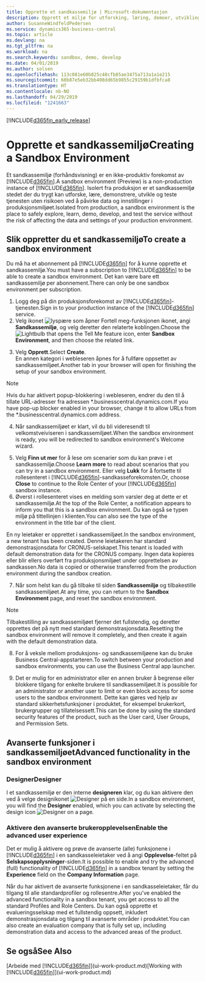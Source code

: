 ```yaml
---
title: Opprette et sandkassemiljø | Microsoft-dokumentasjon
description: Opprett et miljø for utforsking, læring, demoer, utvikling og testing.
author: SusanneWindfeldPedersen
ms.service: dynamics365-business-central
ms.topic: article
ms.devlang: na
ms.tgt_pltfrm: na
ms.workload: na
ms.search.keywords: sandbox, demo, develop
ms.date: 04/01/2019
ms.author: solsen
ms.openlocfilehash: 113c081e60b825c48cfb85ae3475a713a1a1e215
ms.sourcegitcommit: 60b87e5eb32bb408dd65b9855c29159b1dfbfca8
ms.translationtype: HT
ms.contentlocale: nb-NO
ms.lasthandoff: 04/29/2019
ms.locfileid: "1241663"
---
```

[!INCLUDE[d365fin_early_release](includes/d365fin_early_release.md.md)]

# <a name="creating-a-sandbox-environment"></a><span data-ttu-id="59a6f-103">Opprette et sandkassemiljø</span><span class="sxs-lookup"><span data-stu-id="59a6f-103">Creating a Sandbox Environment</span></span>
<span data-ttu-id="59a6f-104">Et sandkassemiljø (forhåndsvisning) er en ikke-produktiv forekomst av [!INCLUDE[d365fin](includes/d365fin_md.md)].</span><span class="sxs-lookup"><span data-stu-id="59a6f-104">A sandbox environment (Preview) is a non-production instance of [!INCLUDE[d365fin](includes/d365fin_md.md)].</span></span> <span data-ttu-id="59a6f-105">Isolert fra produksjon er et sandkassemiljø stedet der du trygt kan utforske, lære, demonstrere, utvikle og teste tjenesten uten risikoen ved å påvirke data og innstillinger i produksjonsmiljøet.</span><span class="sxs-lookup"><span data-stu-id="59a6f-105">Isolated from production, a sandbox environment is the place to safely explore, learn, demo, develop, and test the service without the risk of affecting the data and settings of your production environment.</span></span>

## <a name="to-create-a-sandbox-environment"></a><span data-ttu-id="59a6f-106">Slik oppretter du et sandkassemiljø</span><span class="sxs-lookup"><span data-stu-id="59a6f-106">To create a sandbox environment</span></span>
<span data-ttu-id="59a6f-107">Du må ha et abonnement på [!INCLUDE[d365fin](includes/d365fin_md.md)] for å kunne opprette et sandkassemiljø.</span><span class="sxs-lookup"><span data-stu-id="59a6f-107">You must have a subscription to [!INCLUDE[d365fin](includes/d365fin_md.md)] to be able to create a sandbox environment.</span></span> <span data-ttu-id="59a6f-108">Det kan være bare ett sandkassemiljø per abonnement.</span><span class="sxs-lookup"><span data-stu-id="59a6f-108">There can only be one sandbox environment per subscription.</span></span>

1. <span data-ttu-id="59a6f-109">Logg deg på din produksjonsforekomst av [!INCLUDE[d365fin](includes/d365fin_md.md)]-tjenesten.</span><span class="sxs-lookup"><span data-stu-id="59a6f-109">Sign in to your production instance of the [!INCLUDE[d365fin](includes/d365fin_md.md)] service.</span></span>
2. <span data-ttu-id="59a6f-110">Velg ikonet ![lyspære som åpner Fortell meg-funksjonen](media/ui-search/search_small.png "Fortell hva du vil gjøre") ikonet, angi **Sandkassemiljø**, og velg deretter den relaterte koblingen.</span><span class="sxs-lookup"><span data-stu-id="59a6f-110">Choose the ![Lightbulb that opens the Tell Me feature](media/ui-search/search_small.png "Tell me what you want to do") icon, enter **Sandbox Environment**, and then choose the related link.</span></span>
<!-- ![Sandbox Environment Setup](./media/across-sandbox/sandbox-environment-setup.png) -->
3. <span data-ttu-id="59a6f-111">Velg **Opprett**.</span><span class="sxs-lookup"><span data-stu-id="59a6f-111">Select **Create**.</span></span>  
  <span data-ttu-id="59a6f-112">En annen kategori i webleseren åpnes for å fullføre oppsettet av sandkassemiljøet.</span><span class="sxs-lookup"><span data-stu-id="59a6f-112">Another tab in your browser will open for finishing the setup of your sandbox environment.</span></span>
> [!NOTE]  
>  <span data-ttu-id="59a6f-113">Hvis du har aktivert popup-blokkering i webleseren, endrer du den til å tillate URL-adresser fra adressen \*.businesscentral.dynamics.com.</span><span class="sxs-lookup"><span data-stu-id="59a6f-113">If you have pop-up blocker enabled in your browser, change it to allow URLs from the \*.businesscentral.dynamics.com address.</span></span>   

4. <span data-ttu-id="59a6f-114">Når sandkassemiljøet er klart, vil du bli videresendt til velkomstveiviseren i sandkassemiljøet.</span><span class="sxs-lookup"><span data-stu-id="59a6f-114">When the sandbox environment is ready, you will be redirected to sandbox environment's Welcome wizard.</span></span>
<!-- ![Sandbox Welcome Wizard](./media/across-sandbox/sandbox-wizard.png) -->

5. <span data-ttu-id="59a6f-115">Velg **Finn ut mer** for å lese om scenarier som du kan prøve i et sandkassemiljø.</span><span class="sxs-lookup"><span data-stu-id="59a6f-115">Choose **Learn more** to read about scenarios that you can try in a sandbox environment.</span></span> <span data-ttu-id="59a6f-116">Eller velg **Lukk** for å fortsette til rollesenteret i [!INCLUDE[d365fin](includes/d365fin_md.md)]-sandkasseforekomsten.</span><span class="sxs-lookup"><span data-stu-id="59a6f-116">Or, choose **Close** to continue to the Role Center of your [!INCLUDE[d365fin](includes/d365fin_md.md)] sandbox instance.</span></span>
6. <span data-ttu-id="59a6f-117">Øverst i rollesenteret vises en melding som varsler deg at dette er et sandkassemiljø.</span><span class="sxs-lookup"><span data-stu-id="59a6f-117">At the top of the Role Center, a notification appears to inform you that this is a sandbox environment.</span></span> <span data-ttu-id="59a6f-118">Du kan også se typen miljø på tittellinjen i klienten.</span><span class="sxs-lookup"><span data-stu-id="59a6f-118">You can also see the type of the environment in the title bar of the client.</span></span>
<!-- ![Sandbox RoleCenter Notification](./media/across-sandbox/sandbox-rolecenter-notification.png) --> <span data-ttu-id="59a6f-119">En ny leietaker er opprettet i sandkassemiljøet.</span><span class="sxs-lookup"><span data-stu-id="59a6f-119">In the sandbox environment, a new tenant has been created.</span></span> <span data-ttu-id="59a6f-120">Denne leietakeren har standard demonstrasjonsdata for CRONUS-selskapet.</span><span class="sxs-lookup"><span data-stu-id="59a6f-120">This tenant is loaded with default demonstration data for the CRONUS company.</span></span> <span data-ttu-id="59a6f-121">Ingen data kopieres eller blir ellers overført fra produksjonsmiljøet under opprettelsen av sandkassen.</span><span class="sxs-lookup"><span data-stu-id="59a6f-121">No data is copied or otherwise transferred from the production environment during the sandbox creation.</span></span>

7. <span data-ttu-id="59a6f-122">Når som helst kan du gå tilbake til siden **Sandkassemiljø** og tilbakestille sandkassemiljøet.</span><span class="sxs-lookup"><span data-stu-id="59a6f-122">At any time, you can return to the **Sandbox Environment** page, and reset the sandbox environment.</span></span>
> [!NOTE]  
>  <span data-ttu-id="59a6f-123">Tilbakestilling av sandkassemiljøet fjerner det fullstendig, og deretter opprettes det på nytt med standard demonstrasjonsdata.</span><span class="sxs-lookup"><span data-stu-id="59a6f-123">Resetting the sandbox environment will remove it completely, and then create it again with the default demonstration data.</span></span>  

8. <span data-ttu-id="59a6f-124">For å veksle mellom produksjons- og sandkassemiljøene kan du bruke Business Central-appstarteren.</span><span class="sxs-lookup"><span data-stu-id="59a6f-124">To switch between your production and sandbox environments, you can use the Business Central app launcher.</span></span>
<!-- ![Sandbox Dynamics365 Menu](./media/across-sandbox/sandbox-dynamics365-menu.png) -->

9. <span data-ttu-id="59a6f-125">Det er mulig for en administrator eller en annen bruker å begrense eller blokkere tilgang for enkelte brukere til sandkassemiljøet.</span><span class="sxs-lookup"><span data-stu-id="59a6f-125">It is possible for an administrator or another user to limit or even block access for some users to the sandbox environment.</span></span> <span data-ttu-id="59a6f-126">Dette kan gjøres ved hjelp av standard sikkerhetsfunksjoner i produktet, for eksempel brukerkort, brukergrupper og tillatelsessett.</span><span class="sxs-lookup"><span data-stu-id="59a6f-126">This can be done by using the standard security features of the product, such as the User card, User Groups, and Permission Sets.</span></span>

<!-- ![Sandbox Permission Sets](./media/across-sandbox/sandbox-permission-sets.png) -->

## <a name="advanced-functionality-in-the-sandbox-environment"></a><span data-ttu-id="59a6f-127">Avanserte funksjoner i sandkassemiljøet</span><span class="sxs-lookup"><span data-stu-id="59a6f-127">Advanced functionality in the sandbox environment</span></span>
### <a name="designer"></a><span data-ttu-id="59a6f-128">Designer</span><span class="sxs-lookup"><span data-stu-id="59a6f-128">Designer</span></span>
<span data-ttu-id="59a6f-129">I et sandkassemiljø er den interne **designeren** klar, og du kan aktivere den ved å velge designikonet ![Designer](./media/across-sandbox/sandbox-inclient-design-icon.png) på en side.</span><span class="sxs-lookup"><span data-stu-id="59a6f-129">In a sandbox environment, you will find the **Designer** enabled, which you can activate by selecting the design icon ![Designer](./media/across-sandbox/sandbox-inclient-design-icon.png) on a page.</span></span>

<!-- ![In-client Designer](./media/across-sandbox/sandbox-inclient-designer.png) -->

### <a name="enable-the-advanced-user-experience"></a><span data-ttu-id="59a6f-130">Aktivere den avanserte brukeropplevelsen</span><span class="sxs-lookup"><span data-stu-id="59a6f-130">Enable the advanced user experience</span></span>
<span data-ttu-id="59a6f-131">Det er mulig å aktivere og prøve de avanserte (alle) funksjonene i [!INCLUDE[d365fin](includes/d365fin_md.md)] i en sandkasseleietaker ved å angi **Opplevelse**-feltet på **Selskapsopplysninger**-siden.</span><span class="sxs-lookup"><span data-stu-id="59a6f-131">It is possible to enable and try the advanced (full) functionality of [!INCLUDE[d365fin](includes/d365fin_md.md)] in a sandbox tenant by setting the **Experience** field on the **Company Information** page.</span></span>

<!-- ![Sandbox Environment Advanced](./media/across-sandbox/sandbox-advanced.png) -->

<!-- ![Sandbox Production](./media/across-sandbox/sandbox-production.png) -->

<span data-ttu-id="59a6f-132">Når du har aktivert de avanserte funksjonene i en sandkasseleietaker, får du tilgang til alle standardprofiler og rollesentre.</span><span class="sxs-lookup"><span data-stu-id="59a6f-132">After you’ve enabled the advanced functionality in a sandbox tenant, you get access to all the standard Profiles and Role Centers.</span></span> <span data-ttu-id="59a6f-133">Du kan også opprette et evalueringsselskap med et fullstendig oppsett, inkludert demonstrasjonsdata og tilgang til avanserte områder i produktet.</span><span class="sxs-lookup"><span data-stu-id="59a6f-133">You can also create an evaluation company that is fully set up, including demonstration data and access to the advanced areas of the product.</span></span>

<!-- ![Sandbox New Company](./media/across-sandbox/sandbox-newcompany.png) -->


## <a name="see-also"></a><span data-ttu-id="59a6f-134">Se også</span><span class="sxs-lookup"><span data-stu-id="59a6f-134">See Also</span></span>
<span data-ttu-id="59a6f-135">[Arbeide med [!INCLUDE[d365fin](includes/d365fin_md.md)]](ui-work-product.md)</span><span class="sxs-lookup"><span data-stu-id="59a6f-135">[Working with [!INCLUDE[d365fin](includes/d365fin_md.md)]](ui-work-product.md)</span></span>  

